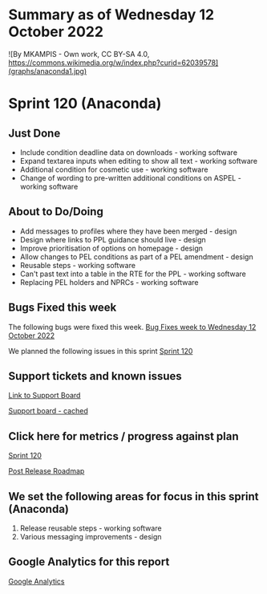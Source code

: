 # Summary as of Wednesday 12 October 2022 

![By MKAMPIS - Own work, CC BY-SA 4.0, https://commons.wikimedia.org/w/index.php?curid=62039578](graphs/anaconda1.jpg)

# Sprint 120 (Anaconda)

## Just Done
* Include condition deadline data on downloads - working software
* Expand textarea inputs when editing to show all text - working software
* Additional condition for cosmetic use - working software
* Change of wording to pre-written additional conditions on ASPEL - working software

## About to Do/Doing
* Add messages to profiles where they have been merged - design
* Design where links to PPL guidance should live - design
* Improve prioritisation of options on homepage - design
* Allow changes to PEL conditions as part of a PEL amendment - design
* Reusable steps - working software
* Can't past text into a table in the RTE for the PPL - working software
* Replacing PEL holders and NPRCs - working software

## Bugs Fixed this week
The following bugs were fixed this week.
[Bug Fixes week to Wednesday 12 October 2022](graphs/bugs12102022.png)

We planned the following issues in this sprint 
[Sprint 120](graphs/sprint12102022.png)

## Support tickets and known issues
[Link to Support Board](https://collaboration.homeoffice.gov.uk/jira/secure/RapidBoard.jspa?rapidView=1717&selectedIssue=ASSB-253)

[Support board - cached](graphs/supportBoard12102022.png)

## Click here for metrics / progress against plan
[Sprint 120](graphs/progress12102022.png)

[Post Release Roadmap](graphs/roadmap12102022.png)

## We set the following areas for focus in this sprint (Anaconda)
1. Release reusable steps - working software 
2. Various messaging improvements - design


## Google Analytics for this report
[Google Analytics](graphs/GA12102022.png)

